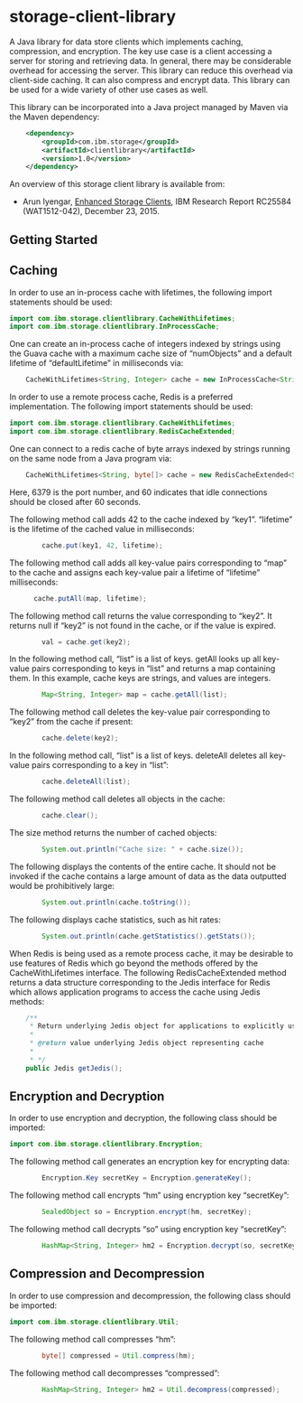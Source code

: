 # storage-client-library
A Java library for data store clients which implements caching, compression, and encryption.
The key use case is a client accessing a server for storing and retrieving data.  In general, there may
be considerable overhead for accessing the server.  This library can reduce this overhead via client-side caching.  It can also compress and
encrypt data.  This library can be used for a wide variety of other use cases as well.

This library can be incorporated into a Java project managed by Maven via the Maven dependency:
```xml
  	<dependency>
  		<groupId>com.ibm.storage</groupId>
  		<artifactId>clientlibrary</artifactId>
  		<version>1.0</version>
  	</dependency>
```

An overview of this storage client library is available from:
* Arun Iyengar, [Enhanced Storage Clients](http://domino.watson.ibm.com/library/CyberDig.nsf/papers/16214813202B330D85257F2A004A2187/$File/rc25584.pdf), IBM Research Report RC25584 (WAT1512-042), December 23, 2015.

## Getting Started

## Caching
In order to use an in-process cache with lifetimes, the following import statements should be used:
~~~ java
import com.ibm.storage.clientlibrary.CacheWithLifetimes;
import com.ibm.storage.clientlibrary.InProcessCache;
~~~
One can create an in-process cache of integers indexed by strings using the Guava cache with a maximum cache size of “numObjects” and a default lifetime of “defaultLifetime” in milliseconds via:
~~~ java
    CacheWithLifetimes<String, Integer> cache = new InProcessCache<String, Integer>(numObjects, defaultLifetime);
~~~
In order to use a remote process cache, Redis is a preferred implementation.  The following import statements should be used:
~~~ java
import com.ibm.storage.clientlibrary.CacheWithLifetimes;
import com.ibm.storage.clientlibrary.RedisCacheExtended;
~~~
One can connect to a redis cache of byte arrays indexed by strings running on the same node from a Java program via:
~~~ java
    CacheWithLifetimes<String, byte[]> cache = new RedisCacheExtended<String, byte[]>("localhost", 6379, 60, defaultExpiration);
~~~
Here, 6379 is the port number, and 60 indicates that idle connections should be closed after 60 seconds.

The following method call adds 42 to the cache indexed by “key1”.  “lifetime” is the lifetime of the cached value in milliseconds:
~~~ java
        cache.put(key1, 42, lifetime);
~~~
The following method call adds all key-value pairs corresponding to “map” to the cache and assigns each key-value pair a lifetime of “lifetime” milliseconds:
 ~~~ java
       cache.putAll(map, lifetime);
~~~
The following method call returns the value corresponding to “key2”.  It returns null if “key2” is not found in the cache, or if the value is expired.
~~~ java
        val = cache.get(key2);
~~~
In the following method call, “list” is a list of keys.  getAll looks up all key-value pairs corresponding to keys in “list” and returns a map containing them.  In this example, cache keys are strings, and values are integers.
~~~ java
        Map<String, Integer> map = cache.getAll(list);
~~~
The following method call deletes the key-value pair corresponding to “key2” from the cache if present: 
~~~ java
        cache.delete(key2);
~~~
In the following method call, “list” is a list of keys.  deleteAll deletes all key-value pairs corresponding to a key in “list”:
~~~ java
        cache.deleteAll(list);
~~~
The following method call deletes all objects in the cache:
~~~ java
        cache.clear();
~~~
The size method returns the number of cached objects:
~~~ java
        System.out.println("Cache size: " + cache.size());
~~~
The following displays the contents of the entire cache.  It should not be invoked if the cache contains a large amount of data as the data outputted would be prohibitively large:
~~~ java
        System.out.println(cache.toString());
~~~
The following displays cache statistics, such as hit rates: 
~~~ java
        System.out.println(cache.getStatistics().getStats());
~~~
When Redis is being used as a remote process cache, it may be desirable to use features of Redis which go beyond the methods offered by the CacheWithLifetimes interface.  The following RedisCacheExtended method returns a data structure corresponding to the Jedis interface for Redis which allows application programs to access the cache using Jedis methods:
~~~ java
    /**
     * Return underlying Jedis object for applications to explicitly use.
     * 
     * @return value underlying Jedis object representing cache
     * 
     * */
    public Jedis getJedis();
~~~
## Encryption and Decryption


In order to use encryption and decryption, the following class should be imported:
~~~ java
import com.ibm.storage.clientlibrary.Encryption;
~~~
The following method call generates an encryption key for encrypting data: 
~~~ java
        Encryption.Key secretKey = Encryption.generateKey();
~~~
The following method call encrypts “hm” using encryption key “secretKey”: 
~~~ java
        SealedObject so = Encryption.encrypt(hm, secretKey);
~~~
The following method call decrypts “so” using encryption key “secretKey”: 
~~~ java
        HashMap<String, Integer> hm2 = Encryption.decrypt(so, secretKey);
~~~
## Compression and Decompression

In order to use compression and decompression, the following class should be imported:
~~~ java
import com.ibm.storage.clientlibrary.Util;
~~~
The following method call compresses “hm”: 
~~~ java
        byte[] compressed = Util.compress(hm);
~~~
The following method call decompresses “compressed”: 
~~~ java
        HashMap<String, Integer> hm2 = Util.decompress(compressed);
~~~

